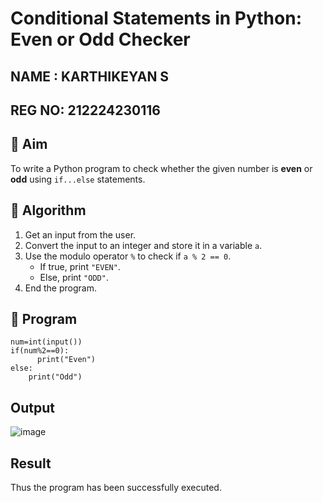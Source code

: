 # Conditional Statements in Python: Even or Odd Checker
## NAME : KARTHIKEYAN S
## REG NO: 212224230116
## 🎯 Aim
To write a Python program to check whether the given number is **even** or **odd** using `if...else` statements.

## 🧠 Algorithm
1. Get an input from the user.
2. Convert the input to an integer and store it in a variable `a`.
3. Use the modulo operator `%` to check if `a % 2 == 0`.
   - If true, print `"EVEN"`.
   - Else, print `"ODD"`.
4. End the program.

## 🧾 Program
```
num=int(input())
if(num%2==0):
      print("Even")
else:
    print("Odd")
``` 
## Output
![image](https://github.com/user-attachments/assets/d061a9c2-c1f3-45da-9b93-cab4a7728689)


## Result
Thus the program has been successfully executed.
